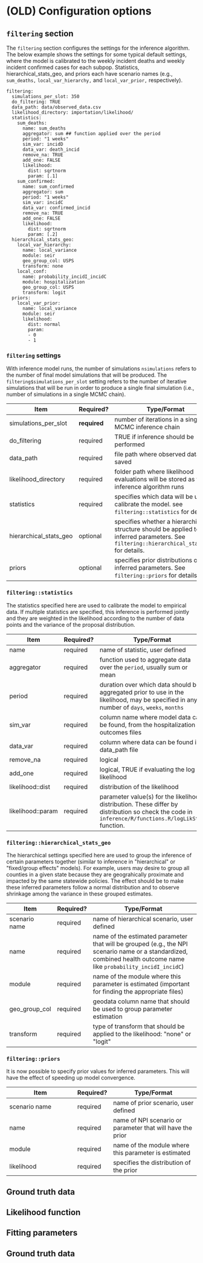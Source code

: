 # (OLD) Configuration options

## `filtering` section

The `filtering` section configures the settings for the inference algorithm. The below example shows the settings for some typical default settings, where the model is calibrated to the weekly incident deaths and weekly incident confirmed cases for each subpop. Statistics, hierarchical\_stats\_geo, and priors each have scenario names (e.g., `sum_deaths,` `local_var_hierarchy,` and `local_var_prior,` respectively).

```
filtering:
  simulations_per_slot: 350
  do_filtering: TRUE
  data_path: data/observed_data.csv
  likelihood_directory: importation/likelihood/
  statistics:
    sum_deaths:
      name: sum_deaths
      aggregator: sum ## function applied over the period
      period: "1 weeks"
      sim_var: incidD
      data_var: death_incid
      remove_na: TRUE
      add_one: FALSE
      likelihood:
        dist: sqrtnorm
        param: [.1]
    sum_confirmed:
      name: sum_confirmed
      aggregator: sum
      period: "1 weeks"
      sim_var: incidC
      data_var: confirmed_incid
      remove_na: TRUE
      add_one: FALSE
      likelihood:
        dist: sqrtnorm
        param: [.2]
  hierarchical_stats_geo:
    local_var_hierarchy:
      name: local_variance
      module: seir
      geo_group_col: USPS
      transform: none
    local_conf:
      name: probability_incidI_incidC
      module: hospitalization
      geo_group_col: USPS
      transform: logit
  priors:
    local_var_prior:
      name: local_variance
      module: seir
      likelihood:
        dist: normal
        param:
        - 0
        - 1
```

### `filtering` settings

With inference model runs, the number of simulations `nsimulations` refers to the number of final model simulations that will be produced. The `filtering$simulations_per_slot` setting refers to the number of iterative simulations that will be run in order to produce a single final simulation (i.e., number of simulations in a single MCMC chain).

| Item                     | Required?    | Type/Format                                                                                                                                   |
| ------------------------ | ------------ | --------------------------------------------------------------------------------------------------------------------------------------------- |
| simulations\_per\_slot   | **required** | number of iterations in a single MCMC inference chain                                                                                         |
| do\_filtering            | required     | TRUE if inference should be performed                                                                                                         |
| data\_path               | required     | file path where observed data are saved                                                                                                       |
| likelihood\_directory    | required     | folder path where likelihood evaluations will be stored as the inference algorithm runs                                                       |
| statistics               | required     | specifies which data will be used to calibrate the model. see `filtering::statistics` for details                                             |
| hierarchical\_stats\_geo | optional     | specifies whether a hierarchical structure should be applied to any inferred parameters. See `filtering::hierarchical_stats_geo` for details. |
| priors                   | optional     | specifies prior distributions on inferred parameters. See `filtering::priors` for details                                                     |

### `filtering::statistics`

The statistics specified here are used to calibrate the model to empirical data. If multiple statistics are specified, this inference is performed jointly and they are weighted in the likelihood according to the number of data points and the variance of the proposal distribution.

| Item              | Required? | Type/Format                                                                                                                                          |
| ----------------- | --------- | ---------------------------------------------------------------------------------------------------------------------------------------------------- |
| name              | required  | name of statistic, user defined                                                                                                                      |
| aggregator        | required  | function used to aggregate data over the `period`, usually sum or mean                                                                               |
| period            | required  | duration over which data should be aggregated prior to use in the likelihood, may be specified in any number of `days`, `weeks`, `months`            |
| sim\_var          | required  | column name where model data can be found, from the hospitalization outcomes files                                                                   |
| data\_var         | required  | column where data can be found in data\_path file                                                                                                    |
| remove\_na        | required  | logical                                                                                                                                              |
| add\_one          | required  | logical, TRUE if evaluating the log likelihood                                                                                                       |
| likelihood::dist  | required  | distribution of the likelihood                                                                                                                       |
| likelihood::param | required  | parameter value(s) for the likelihood distribution. These differ by distribution so check the code in `inference/R/functions.R/logLikStat` function. |

### `filtering::hierarchical_stats_geo`

The hierarchical settings specified here are used to group the inference of certain parameters together (similar to inference in "hierarchical" or "fixed/group effects" models). For example, users may desire to group all counties in a given state because they are geograhically proximate and impacted by the same statewide policies. The effect should be to make these inferred parameters follow a normal distribution and to observe shrinkage among the variance in these grouped estimates.

| Item            | Required? | Type/Format                                                                                                                                                         |
| --------------- | --------- | ------------------------------------------------------------------------------------------------------------------------------------------------------------------- |
| scenario name   | required  | name of hierarchical scenario, user defined                                                                                                                         |
| name            | required  | name of the estimated parameter that will be grouped (e.g., the NPI scenario name or a standardized, combined health outcome name like `probability_incidI_incidC`) |
| module          | required  | name of the module where this parameter is estimated (important for finding the appropriate files)                                                                  |
| geo\_group\_col | required  | geodata column name that should be used to group parameter estimation                                                                                               |
| transform       | required  | type of transform that should be applied to the likelihood: "none" or "logit"                                                                                       |

### `filtering::priors`

It is now possible to specify prior values for inferred parameters. This will have the effect of speeding up model convergence.

<table><thead><tr><th width="164">Item</th><th width="40">Required?</th><th>Type/Format</th></tr></thead><tbody><tr><td>scenario name</td><td>required</td><td>name of prior scenario, user defined</td></tr><tr><td>name</td><td>required</td><td>name of NPI scenario or parameter that will have the prior</td></tr><tr><td>module</td><td>required</td><td>name of the module where this parameter is estimated</td></tr><tr><td>likelihood</td><td>required</td><td>specifies the distribution of the prior</td></tr></tbody></table>

## Ground truth data

## Likelihood function

## Fitting parameters

## Ground truth data
